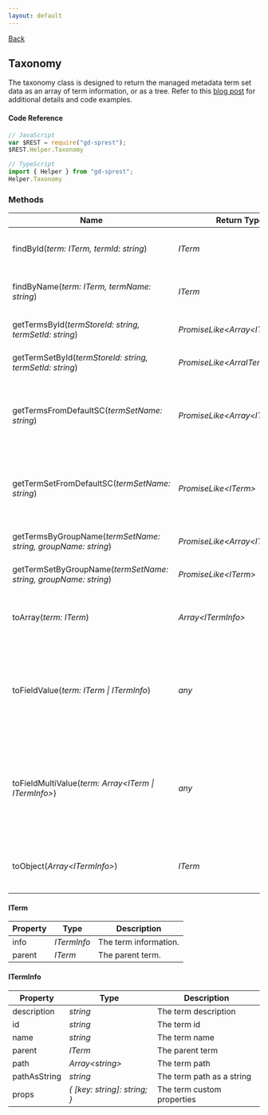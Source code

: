 ```yaml
---
layout: default
---
```

[Back](/helpers)
## Taxonomy
The taxonomy class is designed to return the managed metadata term set data as an array of term information, or as a tree. Refer to this [blog post](http://dattabase.com/new-taxonomy-list-helper-classes/) for additional details and code examples.
#### Code Reference
```ts
// JavaScript
var $REST = require("gd-sprest");
$REST.Helper.Taxonomy

// TypeScript
import { Helper } from "gd-sprest";
Helper.Taxonomy
```
### Methods

| Name | Return Type | Description |
| --- | --- | --- |
| findById(_term: ITerm, termId: string_) | _ITerm_ | Searches a term for the specified id. |
| findByName(_term: ITerm, termName: string_) | _ITerm_ | Searches a term for the specified name. |
| getTermsById(_termStoreId: string, termSetId: string_) | _PromiseLike&lt;Array&lt;ITermInfo&gt;&gt;_ | Gets the terms of a terms set. |
| getTermSetById(_termStoreId: string, termSetId: string_) | _PromiseLike&lt;ArraITerm&gt;_ | Gets the terms of a terms set. |
| getTermsFromDefaultSC(_termSetName: string_) | _PromiseLike&lt;Array&lt;ITermInfo&gt;&gt;_ | Gets the terms of a term set, from the site collection's term store. |
| getTermSetFromDefaultSC(_termSetName: string_) | _PromiseLike&lt;ITerm&gt;_ | Gets the terms of a term set, from the site collection's term store. |
| getTermsByGroupName(_termSetName: string, groupName: string_) | _PromiseLike&lt;Array&lt;ITermInfo&gt;&gt;_ | Gets the terms of a term set. |
| getTermSetByGroupName(_termSetName: string, groupName: string_) | _PromiseLike&lt;ITerm&gt;_ | Gets the terms of a term set. |
| toArray(_term: ITerm_) | _Array&lt;ITermInfo&gt;_ | Converts a term to an array of term information. |
| toFieldValue(_term: ITerm \| ITermInfo_) | _any_ | Converts the term to the field value, formatted for updating an item in the REST API. |
| toFieldMultiValue(_term: Array&lt;ITerm \| ITermInfo&gt;_) | _any_ | Converts an array of terms to the multi-field value, formatted for updating an item in the REST API. |
| toObject(_Array&lt;ITermInfo&gt;_) | _ITerm_ | Converts an array of term information to a term. |

#### ITerm

| Property | Type | Description |
| --- | --- | --- |
| info | _ITermInfo_ | The term information. |
| parent | _ITerm_ | The parent term. |

#### ITermInfo

| Property | Type | Description |
| --- | --- | --- |
| description | _string_ | The term description |
| id | _string_ | The term id |
| name | _string_ | The term name |
| parent | _ITerm_ | The parent term |
| path | _Array&lt;string&gt;_ | The term path |
| pathAsString | _string_ | The term path as a string |
| props | _{ [key: string]: string; }_ | The term custom properties